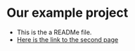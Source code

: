 # Our example project

* This is the a READMe file.
* [Here is the link to the second page](/page2.md)